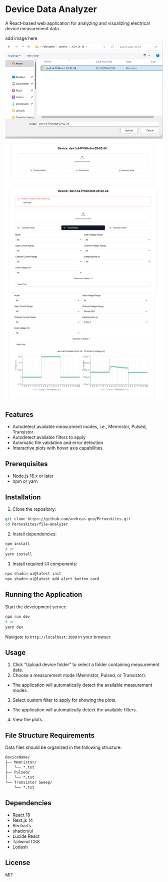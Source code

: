 # Device Data Analyzer

A React-based web application for analyzing and visualizing electrical device measurement data.

add image here
![alt text](./uploads/select_device_folder.png)
![alt text](./uploads/detected_modes.png)
![alt text](./uploads/filter_menu.png)
![alt text](./uploads/custom_filter.png)


## Features

- Autodetect available measurment modes, i.e., Memristor, Pulsed, Transistor
- Autodetect available filters to apply
- Automatic file validation and error detection
- Interactive plots with hover axis capabilities

## Prerequisites

- Node.js 16.x or later
- npm or yarn

## Installation

1. Clone the repository:
```bash
git clone https://github.com/andreas-geo/Perovskites.git
cd Perovskites/file-analyzer
```

2. Install dependencies:
```bash
npm install
# or
yarn install
```

3. Install required UI components:
```bash
npx shadcn-ui@latest init
npx shadcn-ui@latest add alert button card
```

## Running the Application

Start the development server:
```bash
npm run dev
# or
yarn dev
```

Navigate to `http://localhost:3000` in your browser.

## Usage

1. Click "Upload device folder" to select a folder containing measurement data.
2. Choose a measurement mode (Memristor, Pulsed, or Transistor).
 - The application will automatically detect the available measurement modes.
3. Select custom filter to apply for showing the plots.
 - The application will automatically detect the available filters.
4. View the plots.

## File Structure Requirements

Data files should be organized in the following structure:
```
DeviceName/
├── Memristor/
│   └── *.txt
├── Pulsed/
│   └── *.txt
└── Transistor Sweep/
    └── *.txt
```

## Dependencies

- React 18
- Next.js 14
- Recharts
- shadcn/ui
- Lucide React
- Tailwind CSS
- Lodash

## License

MIT
